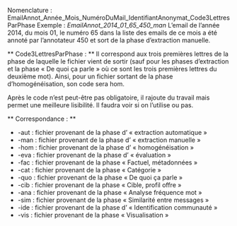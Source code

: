 
Nomenclature : EmailAnnot_Année_Mois_NuméroDuMail_IdentifiantAnonymat_Code3LettresParPhase
Exemple : *EmailAnnot_2014_01_65_450_man*
L’email de l’année 2014, du mois 01, le numéro 65 dans la liste des emails de ce mois a été annoté par l’annotateur 450 et sort de la phase d’extraction manuelle.

** Code3LettresParPhase : **
Il correspond aux trois premières lettres de la phase de laquelle le fichier vient de sortir (sauf pour les phases d’extraction et la phase « De quoi ça parle » où ce sont les trois premières lettres du deuxième mot).
Ainsi, pour un fichier sortant de la phase d’homogénéisation, son code sera hom.

Après le code n’est peut-être pas obligatoire, il rajoute du travail mais permet une meilleure lisibilité. Il faudra voir si on l’utilise ou pas.

** Correspondance : **
* -aut : fichier provenant de la phase d’ « extraction automatique »
* -man : fichier provenant de la phase d’ « extraction manuelle »
* -hom : fichier provenant de la phase d’ « homogénéisation »
* -eva : fichier provenant de la phase d’ « évaluation »
* -fac : fichier provenant de la phase « Factuel, métadonnées »
* -cat : fichier provenant de la phase « Catégorie »
* -quo : fichier provenant de la phase « De quoi ça parle »
* -cib : fichier provenant de la phase « Cible, profil offre »
* -ana : fichier provenant de la phase « Analyse fréquence mot »
* -sim : fichier provenant de la phase « Similarité entre messages »
* -ide : fichier provenant de la phase d’ « Identification communauté »
* -vis : fichier provenant de la phase « Visualisation »
	
	
	
